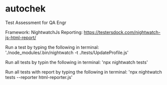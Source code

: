 # autochek
Test Assessment for QA Engr

Framework: NightwatchJs
Reporting: https://testersdock.com/nightwatch-js-html-report/

Run a test by typing the following in terminal: 
'./node_modules/.bin/nightwatch -t ./tests/UpdateProfile.js'

Run all tests by typin the following in terminal:
'npx nightwatch tests'

Run all tests with report by typing the following in terminal:
'npx nightwatch tests --reporter html-reporter.js'
